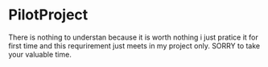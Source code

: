 # PilotProject
There is nothing to understan because it is worth nothing i just pratice it for first time and this requrirement just meets in my project only.
 SORRY to take your valuable time.
